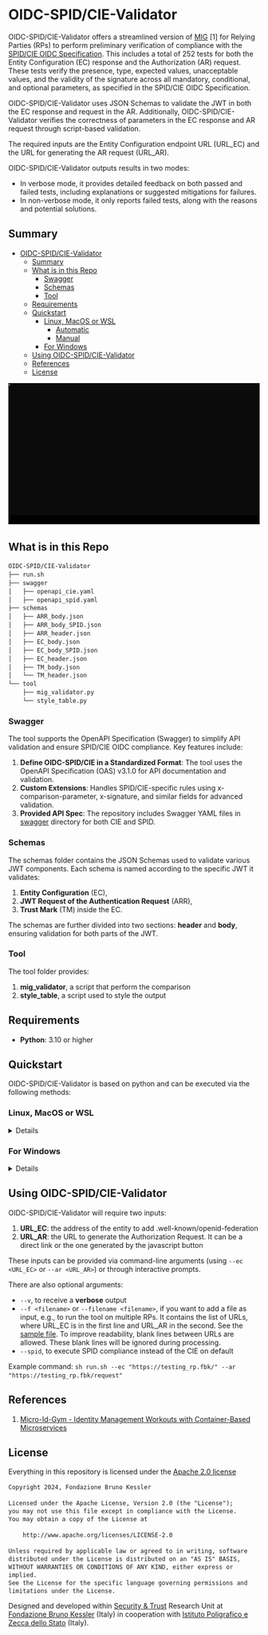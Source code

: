 # OIDC-SPID/CIE-Validator

OIDC-SPID/CIE-Validator offers a streamlined version of [MIG](https://github.com/stfbk/mig/) [1] for Relying Parties (RPs) to perform preliminary verification of compliance with the [SPID/CIE OIDC Specification](https://docs.italia.it/italia/spid/spid-cie-oidc-docs). This includes a total of 252 tests for both the Entity Configuration (EC) response and the Authorization (AR) request. These tests verify the presence, type, expected values, unacceptable values, and the validity of the signature across all mandatory, conditional, and optional parameters, as specified in the SPID/CIE OIDC Specification.

OIDC-SPID/CIE-Validator uses JSON Schemas to validate the JWT in both the EC response and request in the AR. Additionally, OIDC-SPID/CIE-Validator verifies the correctness of parameters in the EC response and AR request through script-based validation.

The required inputs are the Entity Configuration endpoint URL (URL_EC) and the URL for generating the AR request (URL_AR).

OIDC-SPID/CIE-Validator outputs results in two modes:

- In verbose mode, it provides detailed feedback on both passed and failed tests, including explanations or suggested mitigations for failures.
- In non-verbose mode, it only reports failed tests, along with the reasons and potential solutions.

## Summary

- [OIDC-SPID/CIE-Validator](#oidc-spidcie-validator)
  - [Summary](#summary)
  - [What is in this Repo](#what-is-in-this-repo)
    - [Swagger](#swagger)
    - [Schemas](#schemas)
    - [Tool](#tool)
  - [Requirements](#requirements)
  - [Quickstart](#quickstart)
    - [Linux, MacOS or WSL](#linux-macos-or-wsl)
      - [Automatic](#automatic)
      - [Manual](#manual)
    - [For Windows](#for-windows)
  - [Using OIDC-SPID/CIE-Validator](#using-oidc-spidcie-validator)
  - [References](#references)
  - [License](#license)

![example](doc/img/mig_rpvalidation.gif)

## What is in this Repo

```bash
OIDC-SPID/CIE-Validator
├── run.sh
├── swagger
│   ├── openapi_cie.yaml
│   ├── openapi_spid.yaml
├── schemas
│   ├── ARR_body.json
│   ├── ARR_body_SPID.json
│   ├── ARR_header.json
│   ├── EC_body.json
│   ├── EC_body_SPID.json
│   ├── EC_header.json
│   ├── TM_body.json
│   └── TM_header.json
└── tool
    ├── mig_validator.py
    └── style_table.py
```
### Swagger

The tool supports the OpenAPI Specification (Swagger) to simplify API validation and ensure SPID/CIE OIDC compliance. Key features include:

1. **Define OIDC-SPID/CIE in a Standardized Format**: The tool uses the OpenAPI Specification (OAS) v3.1.0 for API documentation and validation.
2. **Custom Extensions**: Handles SPID/CIE-specific rules using x-comparison-parameter, x-signature, and similar fields for advanced validation.
3. **Provided API Spec**: The repository includes Swagger YAML files in [swagger](#swagger) directory for both CIE and SPID.


### Schemas

The schemas folder contains the JSON Schemas used to validate various JWT components. Each schema is named according to the specific JWT it validates:

1. **Entity Configuration** (EC),
2. **JWT Request of the Authentication Request** (ARR),
3. **Trust Mark** (TM) inside the EC.

The schemas are further divided into two sections: **header** and **body**, ensuring validation for both parts of the JWT.

### Tool

The tool folder provides:

1. **mig_validator**, a script that perform the comparison
2. **style_table**, a script used to style the output

## Requirements

- **Python**: 3.10 or higher

## Quickstart

OIDC-SPID/CIE-Validator is based on python and can be executed via the following methods:

### Linux, MacOS or WSL

<details>
<summary>Details</summary>

#### Automatic

<details>
<summary>Details</summary>

Run the bash script: `sh validator.sh`

This will create a virtual environment, activates it and installs dependencies, and starts the tool.

</details>

#### Manual

<details>
<summary>Details</summary>

1. Create a virtual environment: `python3 -m venv .venv`
2. Activate the virtual environment: `source .venv/bin/activate`
3. Install dependencies: `pip install -r requirements.txt`
4. Run the tool: `python3 tool/mig_validator.py`

</details>

</details>

### For Windows

<details>
<summary>Details</summary>

1. Create a virtual environment: `python3 -m venv .venv`
2. Activate the virtual environment. Activating the environment differs between shells:
   1. In CMD: `.venv\Scripts\activate.bat`
   2. In PowerShell: `.venv\Scripts\Activate.ps1`
3. Install dependencies: `pip install -r requirements.txt`
4. Run the tool: `python3 tool/mig_validator.py`

</details>

## Using OIDC-SPID/CIE-Validator

OIDC-SPID/CIE-Validator will require two inputs:

1. **URL_EC**: the address of the entity to add .well-known/openid-federation
2. **URL_AR**: the URL to generate the Authorization Request. It can be a direct link or the one generated by the javascript button

These inputs can be provided via command-line arguments (using `--ec <URL_EC>` or `--ar <URL_AR>`) or through interactive prompts.

There are also optional arguments:

- `--v`, to receive a **verbose** output
- `--f <filename>` or `--filename <filename>`,  if you want to add a file as input, e.g., to run the tool on multiple RPs. It contains the list of URLs, where URL_EC is in the first line and URL_AR in the second. See the [sample file](sample_inputfile.txt). To improve readability, blank lines between URLs are allowed. These blank lines will be ignored during processing.
- `--spid`, to execute SPID compliance instead of the CIE on default

Example command: `sh run.sh --ec "https://testing_rp.fbk/" --ar "https://testing_rp.fbk/request"`

## References

1. [Micro-Id-Gym - Identity Management Workouts with Container-Based Microservices](https://st.fbk.eu/tools/Micro-Id-Gym.html)

## License

Everything in this repository is licensed under the [Apache 2.0 license](LICENSE)

```text
Copyright 2024, Fondazione Bruno Kessler

Licensed under the Apache License, Version 2.0 (the "License");
you may not use this file except in compliance with the License.
You may obtain a copy of the License at

    http://www.apache.org/licenses/LICENSE-2.0

Unless required by applicable law or agreed to in writing, software
distributed under the License is distributed on an "AS IS" BASIS,
WITHOUT WARRANTIES OR CONDITIONS OF ANY KIND, either express or implied.
See the License for the specific language governing permissions and
limitations under the License.
```

Designed and developed within [Security & Trust](https://st.fbk.eu/) Research Unit at [Fondazione Bruno Kessler](https://www.fbk.eu/en/) (Italy) in cooperation with [Istituto Poligrafico e Zecca dello Stato](https://www.ipzs.it/) (Italy).
